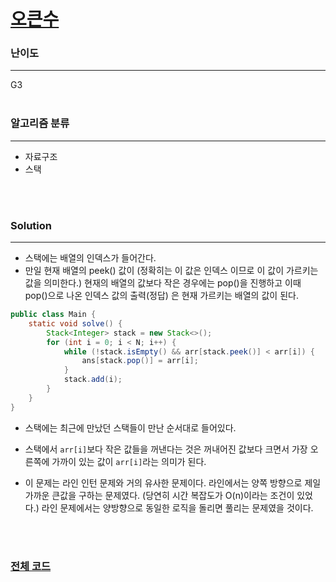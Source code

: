 # [오큰수](https://www.acmicpc.net/problem/17298)

### 난이도

***
G3
<br><br>

### 알고리즘 분류

***

* 자료구조
* 스택

<br><br>

### Solution

***

* 스택에는 배열의 인덱스가 들어간다.
* 만일 현재 배열의 peek() 값이 (정확히는 이 값은 인덱스 이므로 이 값이 가르키는 값을 의미한다.) 현재의 배열의 값보다 작은 경우에는 pop()을 진행하고 이때 pop()으로 나온 인덱스 값의 출력(정답)
  은 현재 가르키는 배열의 값이 된다.

```java
public class Main {
    static void solve() {
        Stack<Integer> stack = new Stack<>();
        for (int i = 0; i < N; i++) {
            while (!stack.isEmpty() && arr[stack.peek()] < arr[i]) {
                ans[stack.pop()] = arr[i];
            }
            stack.add(i);
        }
    }
}

```

* 스택에는 최근에 만났던 스택들이 만난 순서대로 들어있다.
* 스택에서 `arr[i]`보다 작은 값들을 꺼낸다는 것은 꺼내어진 값보다 크면서 가장 오른쪽에 가까이 있는 값이 `arr[i]`라는 의미가 된다.

* 이 문제는 라인 인턴 문제와 거의 유사한 문제이다. 라인에서는 양쪽 방향으로 제일 가까운 큰값을 구하는 문제였다. (당연히 시간 복잡도가 O(n)이라는 조건이 있었다.) 라인 문제에서는 양방향으로 동일한 로직을
  돌리면 풀리는 문제였을 것이다.

<br><br>

### [전체 코드](https://github.com/Jungmin-Seo0527/CodingTest/blob/main/src/ds/BOJ117298_오큰수.java)
